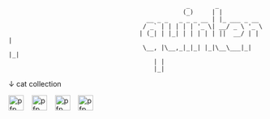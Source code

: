 ```
                                                 _       _             
                                                (_)     | |            
                                      __ _ _   _ _ _ __ | |_ ___ _ __  
                                     / _` | | | | | '_ \| __/ _ \ '_ \ 
                                    | (_| | |_| | | | | | ||  __/ | | |
                                     \__, |\__,_|_|_| |_|\__\___|_| |_|
                                        | |                            
                                        |_|                            
```
↓ cat collection

<a><img height="30" alt="pfp" src="https://raw.githubusercontent.com/quintenvandamme/quintenvandamme/main/badges/src/mona-loading/mona-loading-dark.gif" /></a>&nbsp;&nbsp;&nbsp;&nbsp;<a><img height="30" alt="pfp" src="https://raw.githubusercontent.com/quintenvandamme/quintenvandamme/main/badges/src/github-darkmode-cat/github-darkmode-cat-single.svg" /></a>&nbsp;&nbsp;&nbsp;&nbsp;<a><img height="30" alt="pfp" src="https://user-images.githubusercontent.com/58103738/140402555-ed8f28b4-a0f2-4cbf-8c80-ebd8c6b54411.png" /></a>&nbsp;&nbsp;&nbsp;&nbsp;<a><img height="30" alt="pfp" src="https://user-images.githubusercontent.com/58103738/147871180-75a2b79a-ad5f-435c-89cb-5635f8d5c65d.png" /></a>
